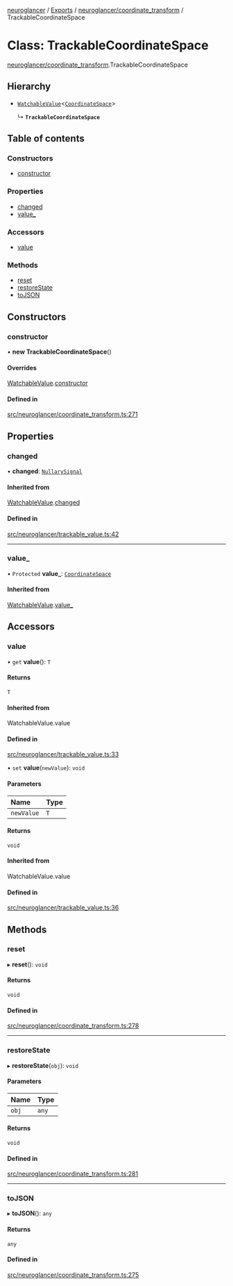 [neuroglancer](../README.md) / [Exports](../modules.md) / [neuroglancer/coordinate\_transform](../modules/neuroglancer_coordinate_transform.md) / TrackableCoordinateSpace

# Class: TrackableCoordinateSpace

[neuroglancer/coordinate_transform](../modules/neuroglancer_coordinate_transform.md).TrackableCoordinateSpace

## Hierarchy

- [`WatchableValue`](neuroglancer_trackable_value.WatchableValue.md)<[`CoordinateSpace`](../interfaces/neuroglancer_coordinate_transform.CoordinateSpace.md)\>

  ↳ **`TrackableCoordinateSpace`**

## Table of contents

### Constructors

- [constructor](neuroglancer_coordinate_transform.TrackableCoordinateSpace.md#constructor)

### Properties

- [changed](neuroglancer_coordinate_transform.TrackableCoordinateSpace.md#changed)
- [value\_](neuroglancer_coordinate_transform.TrackableCoordinateSpace.md#value_)

### Accessors

- [value](neuroglancer_coordinate_transform.TrackableCoordinateSpace.md#value)

### Methods

- [reset](neuroglancer_coordinate_transform.TrackableCoordinateSpace.md#reset)
- [restoreState](neuroglancer_coordinate_transform.TrackableCoordinateSpace.md#restorestate)
- [toJSON](neuroglancer_coordinate_transform.TrackableCoordinateSpace.md#tojson)

## Constructors

### constructor

• **new TrackableCoordinateSpace**()

#### Overrides

[WatchableValue](neuroglancer_trackable_value.WatchableValue.md).[constructor](neuroglancer_trackable_value.WatchableValue.md#constructor)

#### Defined in

[src/neuroglancer/coordinate_transform.ts:271](https://github.com/ActiveBrainAtlas2/neuroglancer/blob/034b457d/src/neuroglancer/coordinate_transform.ts#L271)

## Properties

### changed

• **changed**: [`NullarySignal`](neuroglancer_util_signal.NullarySignal.md)

#### Inherited from

[WatchableValue](neuroglancer_trackable_value.WatchableValue.md).[changed](neuroglancer_trackable_value.WatchableValue.md#changed)

#### Defined in

[src/neuroglancer/trackable_value.ts:42](https://github.com/ActiveBrainAtlas2/neuroglancer/blob/034b457d/src/neuroglancer/trackable_value.ts#L42)

___

### value\_

• `Protected` **value\_**: [`CoordinateSpace`](../interfaces/neuroglancer_coordinate_transform.CoordinateSpace.md)

#### Inherited from

[WatchableValue](neuroglancer_trackable_value.WatchableValue.md).[value_](neuroglancer_trackable_value.WatchableValue.md#value_)

## Accessors

### value

• `get` **value**(): `T`

#### Returns

`T`

#### Inherited from

WatchableValue.value

#### Defined in

[src/neuroglancer/trackable_value.ts:33](https://github.com/ActiveBrainAtlas2/neuroglancer/blob/034b457d/src/neuroglancer/trackable_value.ts#L33)

• `set` **value**(`newValue`): `void`

#### Parameters

| Name | Type |
| :------ | :------ |
| `newValue` | `T` |

#### Returns

`void`

#### Inherited from

WatchableValue.value

#### Defined in

[src/neuroglancer/trackable_value.ts:36](https://github.com/ActiveBrainAtlas2/neuroglancer/blob/034b457d/src/neuroglancer/trackable_value.ts#L36)

## Methods

### reset

▸ **reset**(): `void`

#### Returns

`void`

#### Defined in

[src/neuroglancer/coordinate_transform.ts:278](https://github.com/ActiveBrainAtlas2/neuroglancer/blob/034b457d/src/neuroglancer/coordinate_transform.ts#L278)

___

### restoreState

▸ **restoreState**(`obj`): `void`

#### Parameters

| Name | Type |
| :------ | :------ |
| `obj` | `any` |

#### Returns

`void`

#### Defined in

[src/neuroglancer/coordinate_transform.ts:281](https://github.com/ActiveBrainAtlas2/neuroglancer/blob/034b457d/src/neuroglancer/coordinate_transform.ts#L281)

___

### toJSON

▸ **toJSON**(): `any`

#### Returns

`any`

#### Defined in

[src/neuroglancer/coordinate_transform.ts:275](https://github.com/ActiveBrainAtlas2/neuroglancer/blob/034b457d/src/neuroglancer/coordinate_transform.ts#L275)
